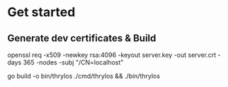 # Get started

## Generate dev certificates & Build

openssl req -x509 -newkey rsa:4096 -keyout server.key -out server.crt -days 365 -nodes -subj "/CN=localhost"

go build -o bin/thrylos ./cmd/thrylos && ./bin/thrylos